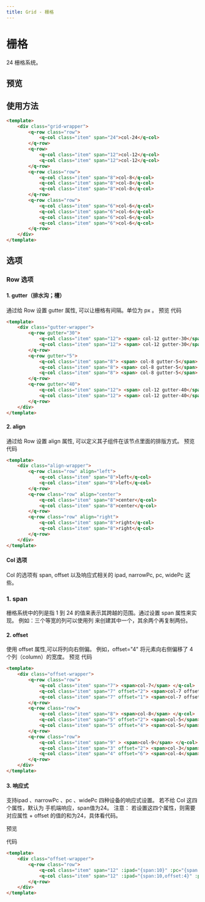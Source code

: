 ```yaml
---
title: Grid - 栅格
---
```


# 栅格

24 栅格系统。
## 预览
<grid-demo></grid-demo>
 
## 使用方法
```html
<template>
    <div class="grid-wrapper">
        <q-row class="row">
            <q-col class="item" span="24">col-24</q-col>
        </q-row>
        <q-row>
            <q-col class="item" span="12">col-12</q-col>
            <q-col class="item" span="12">col-12</q-col>
        </q-row>
        <q-row class="row">
            <q-col class="item" span="8">col-8</q-col>
            <q-col class="item" span="8">col-8</q-col>
            <q-col class="item" span="8">col-8</q-col>
        </q-row>
        <q-row class="row">
            <q-col class="item" span="6">col-6</q-col>
            <q-col class="item" span="6">col-6</q-col>
            <q-col class="item" span="6">col-6</q-col>
            <q-col class="item" span="6">col-6</q-col>
        </q-row>
    </div>
</template>
```

## 选项
### Row 选项
#### 1. gutter（排水沟；槽）

通过给 Row 设置 gutter 属性, 可以让栅格有间隔。单位为 px 。
预览
<gutter-demo></gutter-demo>
代码
```html
<template>
    <div class="gutter-wrapper">
        <q-row gutter="30">
            <q-col class="item" span="12"> <span> col-12 gutter-30</span> </q-col>
            <q-col class="item" span="12"> <span> col-12 gutter-30</span> </q-col>
        </q-row>
        <q-row gutter="5">
            <q-col class="item" span="8"> <span> col-8 gutter-5</span> </q-col>
            <q-col class="item" span="8"> <span> col-8 gutter-5</span> </q-col>
            <q-col class="item" span="8"> <span> col-8 gutter-5</span> </q-col>
        </q-row>
        <q-row gutter="40">
            <q-col class="item" span="12"> <span> col-12 gutter-40</span> </q-col>
            <q-col class="item" span="12"> <span> col-12 gutter-40</span> </q-col>
        </q-row>
    </div>
</template>
```

#### 2. align

通过给 Row 设置 align 属性, 可以定义其子组件在该节点里面的排版方式。
预览
<align-demo></align-demo>
代码

```html
<template>
    <div class="align-wrapper">
        <q-row class="row" align="left">
            <q-col class="item" span="8">left</q-col>
            <q-col class="item" span="8">left</q-col>
        </q-row>
        <q-row class="row" align="center">
            <q-col class="item" span="8">center</q-col>
            <q-col class="item" span="8">center</q-col>
        </q-row>
        <q-row class="row" align="right">
            <q-col class="item" span="8">right</q-col>
            <q-col class="item" span="8">right</q-col>
        </q-row>
    </div>
</template>
```
#### Col 选项
Col 的选项有 span, offset 以及响应式相关的 ipad, narrowPc, pc, widePc 这些。


### 1. span

栅格系统中的列是指 1 到 24 的值来表示其跨越的范围。通过设置 span 属性来实现。 例如：三个等宽的列可以使用<i-col span="8">列</i-col> 来创建其中一个，其余两个再复制两份。
#### 2. offset

使用 offset 属性,可以将列向右侧偏。
例如，offset="4" 将元素向右侧偏移了 4 个列（column）的宽度。
预览 
<offset-demo></offset-demo>
代码
```html
<template>
    <div class="offset-wrapper">
        <q-row class="row">
            <q-col class="item" span="7"> <span>col-7</span> </q-col>
            <q-col class="item" span="7" offset="2"> <span>col-7 offset-2</span> </q-col>
            <q-col class="item" span="7" offset="1"> <span>col-7 offset-1</span> </q-col>
        </q-row>
        <q-row class="row">
            <q-col class="item" span="8"> <span>col-8</span> </q-col>
            <q-col class="item" span="5" offset="2"> <span>col-5</span> </q-col>
            <q-col class="item" span="5" offset="4"> <span>col-5</span> </q-col>
        </q-row>
        <q-row class="row">
            <q-col class="item" span="9" > <span>col-9</span> </q-col>
            <q-col class="item" span="3" offset="2"> <span>col-3</span> </q-col>
            <q-col class="item" span="4" offset="6"> <span>col-4</span> </q-col>
        </q-row>
    </div>
</template>
```
#### 3. 响应式

支持ipad 、narrowPc 、pc 、widePc 四种设备的响应式设置。
若不给 Col 这四个属性，默认为 手机端响应，span值为24。
注意： 若设置这四个属性，则需要对应属性 + offset 的值的和为24，具体看代码。

预览

<response-demo></response-demo>

代码

```html
<template>
    <div class="offset-wrapper">
        <q-row class="row">
            <q-col class="item" span="12" :ipad="{span:10}" :pc="{span:8,offset:4}"> <span></span> </q-col>
            <q-col class="item" span="12" :ipad="{span:10,offset:4}" :pc="{span:8,offset:4}"> <span></span> </q-col>
        </q-row>
    </div>
</template>
```
